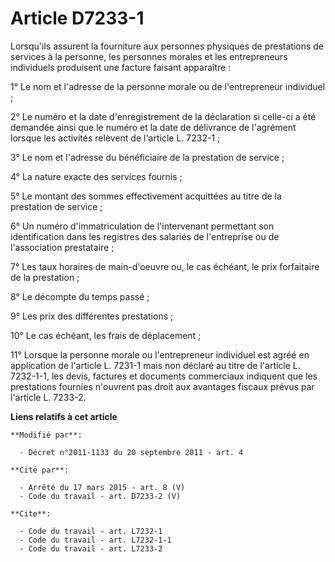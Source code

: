 # Article D7233-1

Lorsqu'ils assurent la fourniture aux personnes physiques de prestations de services à la personne, les personnes morales et
les entrepreneurs individuels produisent une facture faisant apparaître : 

1° Le nom et l'adresse de la personne morale ou de l'entrepreneur individuel ; 

2° Le numéro et la date d'enregistrement de la déclaration si celle-ci a été demandée ainsi que le numéro et la date de
délivrance de l'agrément lorsque les activités relèvent de l'article L. 7232-1 ; 

3° Le nom et l'adresse du bénéficiaire de la prestation de service ; 

4° La nature exacte des services fournis ; 

5° Le montant des sommes effectivement acquittées au titre de la prestation de service ; 

6° Un numéro d'immatriculation de l'intervenant permettant son identification dans les registres des salariés de l'entreprise
ou de l'association prestataire ; 

7° Les taux horaires de main-d'oeuvre ou, le cas échéant, le prix forfaitaire de la prestation ; 

8° Le décompte du temps passé ; 

9° Les prix des différentes prestations ; 

10° Le cas échéant, les frais de déplacement ; 

11° Lorsque la personne morale ou l'entrepreneur individuel est agréé en application de l'article L. 7231-1 mais non déclaré
au titre de l'article L. 7232-1-1, les devis, factures et documents commerciaux indiquent que les prestations fournies
n'ouvrent pas droit aux avantages fiscaux prévus par l'article L. 7233-2.

**Liens relatifs à cet article**

	**Modifié par**:

	  - Décret n°2011-1133 du 20 septembre 2011 - art. 4

	**Cité par**:

	  - Arrêté du 17 mars 2015 - art. 8 (V)
	  - Code du travail - art. D7233-2 (V)

	**Cite**:

	  - Code du travail - art. L7232-1
	  - Code du travail - art. L7232-1-1
	  - Code du travail - art. L7233-2
